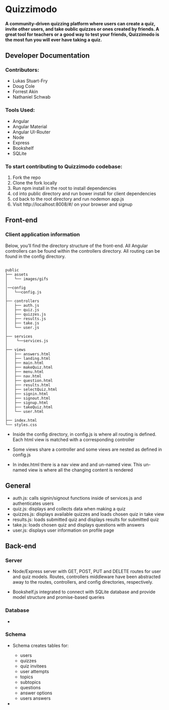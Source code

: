 # Quizzimodo

#### A community-driven quizzing platform where users can create a quiz, invite other users, and take oublic quizzes or ones created by friends. A great tool for teachers or a good way to test your friends, Quizzimodo is the most fun you will ever have taking a quiz.

## Developer Documentation

### Contributors: 

- Lukas Stuart-Fry
- Doug Cole
- Forrest Akin
- Nathaniel Schwab

### Tools Used:
- Angular
- Angular Material
- Angular UI-Router
- Node
- Express
- Bookshelf
- SQLite

### To start contributing to Quizzimodo codebase:

1. Fork the repo
2. Clone the fork locally
3. Run npm install in the root to install dependencies
4. cd into public directory and run bower install for client dependencies
5. cd back to the root directory and run nodemon app.js
6. Visit http://localhost:8008/#/ on your browser and signup 


## Front-end

### Client application information

Below, you’ll find the directory structure of the front-end. All Angular controllers can be found within the controllers directory. All routing can be found in the config directory.


```

public
├── assets
│   └── images/gifs
│ 
│──config
│   └──config.js
│ 
├── controllers
│   ├── auth.js
│   ├── quiz.js
│   ├── quizzes.js
│   ├── results.js
│   ├── take.js
│   └── user.js
│
├── services
│    └──services.js
│
├── views
│   ├── answers.html
│   ├── landing.html
│   ├── main.html
│   ├── makeQuiz.html
│   ├── menu.html
│   ├── nav.html
│   ├── question.html
│   ├── results.html
│   ├── selectQuiz.html
│   ├── signin.html
│   ├── signout.html
│   ├── signup.html
│   ├── takeQuiz.html
│   └── user.html
│
├── index.html
└── styles.css

```


- Inside the config directory, in config.js is where all routing is defined. Each html view is matched with a corresponding controller

- Some views share a controller and some views are nested as defined in config.js

- In index.html there is a nav view and and un-named view. This un-named view is where all the changing content is rendered


## General

- auth.js: calls signin/signout functions inside of services.js and authenticates users
- quiz.js: displays and collects data when making a quiz
- quizzes.js: displays available quizzes and loads chosen quiz in take view
- results.js: loads submitted quiz and displays results for submitted quiz
- take.js: loads chosen quiz and displays questions with answers
- user.js: displays user information on profile page


## Back-end

### Server

- Node/Express server with  GET, POST, PUT and DELETE routes for user and quiz models. Routes, controllers middleware have been abstracted away to the routes, controllers, and config directories, respectively.

- Bookshelf.js integrated to connect with SQLite database and provide model structure and promise-based queries

### Database

- 

### Schema

- Schema creates tables for: 
  - users
  - quizzes
  - quiz invitees
  - user attempts
  - topics
  - subtopics
  - questions
  - answer options
  - users answers

- 


